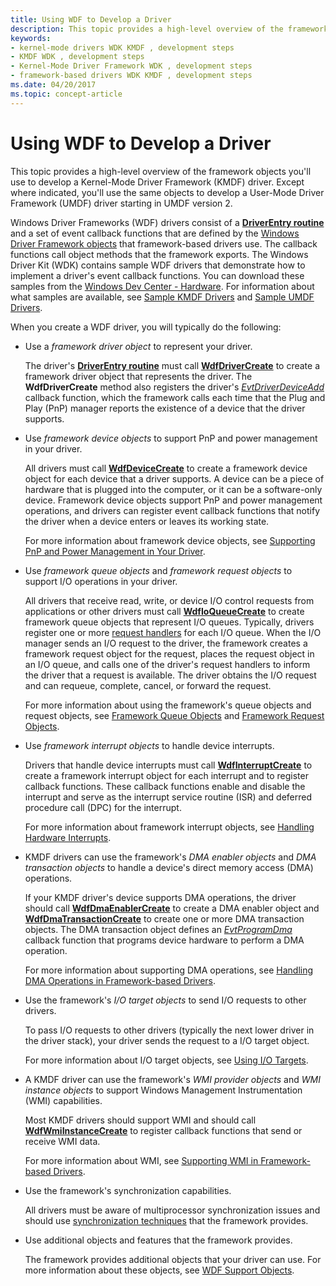 ```yaml
---
title: Using WDF to Develop a Driver
description: This topic provides a high-level overview of the framework objects you'll use to develop a Kernel-Mode Driver Framework (KMDF) driver.
keywords:
- kernel-mode drivers WDK KMDF , development steps
- KMDF WDK , development steps
- Kernel-Mode Driver Framework WDK , development steps
- framework-based drivers WDK KMDF , development steps
ms.date: 04/20/2017
ms.topic: concept-article
---
```


# Using WDF to Develop a Driver


This topic provides a high-level overview of the framework objects you'll use to develop a Kernel-Mode Driver Framework (KMDF) driver. Except where indicated, you'll use the same objects to develop a User-Mode Driver Framework (UMDF) driver starting in UMDF version 2.

Windows Driver Frameworks (WDF) drivers consist of a [**DriverEntry routine**](./driverentry-for-kmdf-drivers.md) and a set of event callback functions that are defined by the [Windows Driver Framework objects](./introduction-to-framework-objects.md) that framework-based drivers use. The callback functions call object methods that the framework exports. The Windows Driver Kit (WDK) contains sample WDF drivers that demonstrate how to implement a driver's event callback functions. You can download these samples from the [Windows Dev Center - Hardware](/samples/browse/). For information about what samples are available, see [Sample KMDF Drivers](sample-kmdf-drivers.md) and [Sample UMDF Drivers](sample-umdf-drivers.md).

When you create a WDF driver, you will typically do the following:

-   Use a *framework driver object* to represent your driver.

    The driver's [**DriverEntry routine**](./driverentry-for-kmdf-drivers.md) must call [**WdfDriverCreate**](/windows-hardware/drivers/ddi/wdfdriver/nf-wdfdriver-wdfdrivercreate) to create a framework driver object that represents the driver. The **WdfDriverCreate** method also registers the driver's [*EvtDriverDeviceAdd*](/windows-hardware/drivers/ddi/wdfdriver/nc-wdfdriver-evt_wdf_driver_device_add) callback function, which the framework calls each time that the Plug and Play (PnP) manager reports the existence of a device that the driver supports.

-   Use *framework device objects* to support PnP and power management in your driver.

    All drivers must call [**WdfDeviceCreate**](/windows-hardware/drivers/ddi/wdfdevice/nf-wdfdevice-wdfdevicecreate) to create a framework device object for each device that a driver supports. A device can be a piece of hardware that is plugged into the computer, or it can be a software-only device. Framework device objects support PnP and power management operations, and drivers can register event callback functions that notify the driver when a device enters or leaves its working state.

    For more information about framework device objects, see [Supporting PnP and Power Management in Your Driver](supporting-pnp-and-power-management-in-your-driver.md).

-   Use *framework queue objects* and *framework request objects* to support I/O operations in your driver.

    All drivers that receive read, write, or device I/O control requests from applications or other drivers must call [**WdfIoQueueCreate**](/windows-hardware/drivers/ddi/wdfio/nf-wdfio-wdfioqueuecreate) to create framework queue objects that represent I/O queues. Typically, drivers register one or more [request handlers](request-handlers.md) for each I/O queue. When the I/O manager sends an I/O request to the driver, the framework creates a framework request object for the request, places the request object in an I/O queue, and calls one of the driver's request handlers to inform the driver that a request is available. The driver obtains the I/O request and can requeue, complete, cancel, or forward the request.

    For more information about using the framework's queue objects and request objects, see [Framework Queue Objects](./creating-i-o-queues.md) and [Framework Request Objects](./creating-framework-request-objects.md).

-   Use *framework interrupt objects* to handle device interrupts.

    Drivers that handle device interrupts must call [**WdfInterruptCreate**](/windows-hardware/drivers/ddi/wdfinterrupt/nf-wdfinterrupt-wdfinterruptcreate) to create a framework interrupt object for each interrupt and to register callback functions. These callback functions enable and disable the interrupt and serve as the interrupt service routine (ISR) and deferred procedure call (DPC) for the interrupt.

    For more information about framework interrupt objects, see [Handling Hardware Interrupts](creating-an-interrupt-object.md).

-   KMDF drivers can use the framework's *DMA enabler objects* and *DMA transaction objects* to handle a device's direct memory access (DMA) operations.

    If your KMDF driver's device supports DMA operations, the driver should call [**WdfDmaEnablerCreate**](/windows-hardware/drivers/ddi/wdfdmaenabler/nf-wdfdmaenabler-wdfdmaenablercreate) to create a DMA enabler object and [**WdfDmaTransactionCreate**](/windows-hardware/drivers/ddi/wdfdmatransaction/nf-wdfdmatransaction-wdfdmatransactioncreate) to create one or more DMA transaction objects. The DMA transaction object defines an [*EvtProgramDma*](/windows-hardware/drivers/ddi/wdfdmatransaction/nc-wdfdmatransaction-evt_wdf_program_dma) callback function that programs device hardware to perform a DMA operation.

    For more information about supporting DMA operations, see [Handling DMA Operations in Framework-based Drivers](introduction-to-dma-in-windows-driver-framework.md).

-   Use the framework's *I/O target objects* to send I/O requests to other drivers.

    To pass I/O requests to other drivers (typically the next lower driver in the driver stack), your driver sends the request to a I/O target object.

    For more information about I/O target objects, see [Using I/O Targets](./introduction-to-i-o-targets.md).

-   A KMDF driver can use the framework's *WMI provider objects* and *WMI instance objects* to support Windows Management Instrumentation (WMI) capabilities.

    Most KMDF drivers should support WMI and should call [**WdfWmiInstanceCreate**](/windows-hardware/drivers/ddi/wdfwmi/nf-wdfwmi-wdfwmiinstancecreate) to register callback functions that send or receive WMI data.

    For more information about WMI, see [Supporting WMI in Framework-based Drivers](introduction-to-wmi-for-kmdf-drivers.md).

-   Use the framework's synchronization capabilities.

    All drivers must be aware of multiprocessor synchronization issues and should use [synchronization techniques](./using-automatic-synchronization.md) that the framework provides.

-   Use additional objects and features that the framework provides.

    The framework provides additional objects that your driver can use. For more information about these objects, see [WDF Support Objects](./using-memory-buffers.md).
